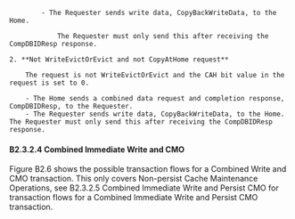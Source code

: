             - The Requester sends write data, CopyBackWriteData, to the Home.

                The Requester must only send this after receiving the CompDBIDResp response.

    2. **Not WriteEvictOrEvict and not CopyAtHome request**

        The request is not WriteEvictOrEvict and the CAH bit value in the request is set to 0.

        - The Home sends a combined data request and completion response, CompDBIDResp, to the Requester.
        - The Requester sends write data, CopyBackWriteData, to the Home. The Requester must only send this after receiving the CompDBIDResp response.

#### B2.3.2.4 Combined Immediate Write and CMO

Figure B2.6 shows the possible transaction flows for a Combined Write and CMO transaction. This only covers Non-persist Cache Maintenance Operations, see B2.3.2.5 Combined Immediate Write and Persist CMO for transaction flows for a Combined Immediate Write and Persist CMO transaction.
